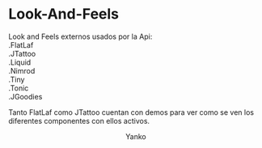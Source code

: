 # Look-And-Feels
Look and Feels externos usados por la Api:<br>
.FlatLaf<br>
.JTattoo<br>
.Liquid<br>
.Nimrod<br>
.Tiny<br>
.Tonic<br>
.JGoodies<br>

Tanto FlatLaf como JTattoo cuentan con demos para 
ver como se ven los diferentes componentes con ellos
activos.

<div align="center" color="yellow">
<p>Yanko</p>
</div>